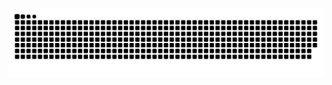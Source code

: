 <!--
- 🔭 I’m currently working on ...
- 🌱 I’m currently learning ...
- 👯 I’m looking to collaborate on ...
- 🤔 I’m looking for help with ...
- 💬 Ask me about ...
- 📫 How to reach me: ...
- 😄 Pronouns: ...
- ⚡ Fun fact: ...
-->

<!-- [![Ibrahim's github stats](https://github-readme-stats.vercel.app/api?username=ibrahimqarayev)](https://github.com/ibrahimqarayev/github-readme-stats) -->
<!-- [![Top Langs](https://github-readme-stats.vercel.app/api/top-langs/?username=ibrahimqarayev)](https://github.com/ibrahimqarayev/github-readme-stats) -->

![Snake animation](https://github.com/JeffersonRPM/JeffersonRPM/blob/output/github-contribution-grid-snake.svg)
